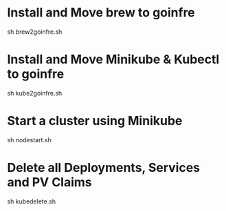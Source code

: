 # Install and Move brew to goinfre
sh brew2goinfre.sh

# Install and Move Minikube & Kubectl to goinfre
sh kube2goinfre.sh

# Start a cluster using Minikube
sh nodestart.sh

# Delete all Deployments, Services and PV Claims
sh kubedelete.sh
